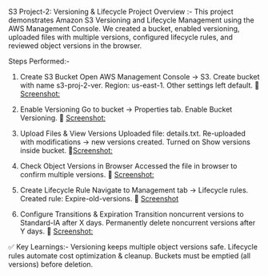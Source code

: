 S3 Project-2: Versioning & Lifecycle 
Project Overview :-
This project demonstrates Amazon S3 Versioning and Lifecycle Management using the AWS Management Console.
We created a bucket, enabled versioning, uploaded files with multiple versions, configured lifecycle rules, and reviewed object versions in the browser.

Steps Performed:-
1. Create S3 Bucket
Open AWS Management Console → S3.
Create bucket with name s3-proj-2-ver.
Region: us-east-1.
Other settings left default.
📸 [Screenshot:](./Images/ss1.png)

2. Enable Versioning
Go to bucket → Properties tab.
Enable Bucket Versioning.
📸 [Screenshot:](./Images/ss2.png)


3. Upload Files & View Versions
Uploaded file: details.txt.
Re-uploaded with modifications → new versions created.
Turned on Show versions inside bucket.
📸[Screenshot:](./Images/ss3.png)


4. Check Object Versions in Browser
Accessed the file in browser to confirm multiple versions.
📸 [Screenshot:](./Images/ss4.png)


5. Create Lifecycle Rule
Navigate to Management tab → Lifecycle rules.
Created rule: Expire-old-versions.
📸 [Screenshot](./Images/ss5.png)

6. Configure Transitions & Expiration
Transition noncurrent versions to Standard-IA after X days.
Permanently delete noncurrent versions after Y days.
📸 [Screenshot:](./Images/ss6.png)

✅ Key Learnings:-
Versioning keeps multiple object versions safe.
Lifecycle rules automate cost optimization & cleanup.
Buckets must be emptied (all versions) before deletion.
